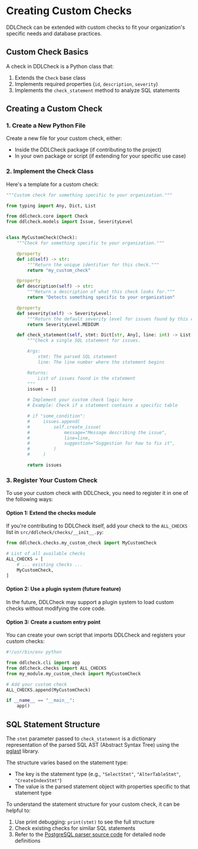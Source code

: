 # Creating Custom Checks

DDLCheck can be extended with custom checks to fit your organization's specific needs and database practices.

## Custom Check Basics

A check in DDLCheck is a Python class that:

1. Extends the `Check` base class
2. Implements required properties (`id`, `description`, `severity`)
3. Implements the `check_statement` method to analyze SQL statements

## Creating a Custom Check

### 1. Create a New Python File

Create a new file for your custom check, either:
- Inside the DDLCheck package (if contributing to the project)
- In your own package or script (if extending for your specific use case)

### 2. Implement the Check Class

Here's a template for a custom check:

```python
"""Custom check for something specific to your organization."""

from typing import Any, Dict, List

from ddlcheck.core import Check
from ddlcheck.models import Issue, SeverityLevel


class MyCustomCheck(Check):
    """Check for something specific to your organization."""

    @property
    def id(self) -> str:
        """Return the unique identifier for this check."""
        return "my_custom_check"

    @property
    def description(self) -> str:
        """Return a description of what this check looks for."""
        return "Detects something specific to your organization"

    @property
    def severity(self) -> SeverityLevel:
        """Return the default severity level for issues found by this check."""
        return SeverityLevel.MEDIUM

    def check_statement(self, stmt: Dict[str, Any], line: int) -> List[Issue]:
        """Check a single SQL statement for issues.

        Args:
            stmt: The parsed SQL statement
            line: The line number where the statement begins

        Returns:
            List of issues found in the statement
        """
        issues = []

        # Implement your custom check logic here
        # Example: Check if a statement contains a specific table

        # if "some_condition":
        #     issues.append(
        #         self.create_issue(
        #             message="Message describing the issue",
        #             line=line,
        #             suggestion="Suggestion for how to fix it",
        #         )
        #     )

        return issues
```

### 3. Register Your Custom Check

To use your custom check with DDLCheck, you need to register it in one of the following ways:

#### Option 1: Extend the checks module

If you're contributing to DDLCheck itself, add your check to the `ALL_CHECKS` list in `src/ddlcheck/checks/__init__.py`:

```python
from ddlcheck.checks.my_custom_check import MyCustomCheck

# List of all available checks
ALL_CHECKS = [
    # ... existing checks ...
    MyCustomCheck,
]
```

#### Option 2: Use a plugin system (future feature)

In the future, DDLCheck may support a plugin system to load custom checks without modifying the core code.

#### Option 3: Create a custom entry point

You can create your own script that imports DDLCheck and registers your custom checks:

```python
#!/usr/bin/env python

from ddlcheck.cli import app
from ddlcheck.checks import ALL_CHECKS
from my_module.my_custom_check import MyCustomCheck

# Add your custom check
ALL_CHECKS.append(MyCustomCheck)

if __name__ == "__main__":
    app()
```

## SQL Statement Structure

The `stmt` parameter passed to `check_statement` is a dictionary representation of the parsed SQL AST (Abstract Syntax Tree) using the [pglast](https://github.com/lelit/pglast) library.

The structure varies based on the statement type:

* The key is the statement type (e.g., `"SelectStmt"`, `"AlterTableStmt"`, `"CreateIndexStmt"`)
* The value is the parsed statement object with properties specific to that statement type

To understand the statement structure for your custom check, it can be helpful to:

1. Use print debugging: `print(stmt)` to see the full structure
2. Check existing checks for similar SQL statements
3. Refer to the [PostgreSQL parser source code](https://github.com/postgres/postgres/blob/master/src/include/nodes/parsenodes.h) for detailed node definitions
